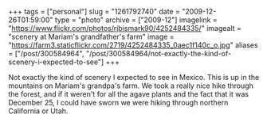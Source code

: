 +++
tags = ["personal"]
slug = "1261792740"
date = "2009-12-26T01:59:00"
type = "photo"
archive = ["2009-12"]
imagelink = "https://www.flickr.com/photos/rjbismark90/4252484335/"
imagealt = "scenery at Mariam's grandfather's farm"
image = "https://farm3.staticflickr.com/2719/4252484335_0aec1f140c_o.jpg"
aliases = ["/post/300584964", "/post/300584964/not-exactly-the-kind-of-scenery-i-expected-to-see"]
+++

Not exactly the kind of scenery I expected to see in Mexico.  This is up
in the mountains on Mariam's grandpa's farm. We took a really nice hike
through the forest, and if it weren't for all the agave plants and the
fact that it was December 25, I could have sworn we were hiking through
northern California or Utah.

